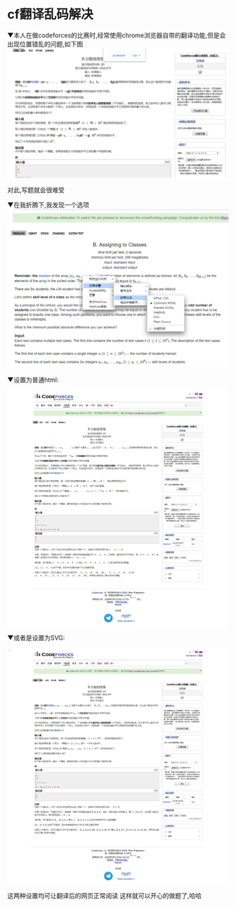 # cf翻译乱码解决

▼本人在做codeforces的比赛时,经常使用chrome浏览器自带的翻译功能,但是会出现位置错乱的问题,如下图
![错位](_v_images/20200212011920073_1029.png)

对此,写题就会很难受

▼在我折腾下,我发现一个选项
![选择数学渲染](_v_images/20200212012318138_9937.png)


▼设置为普通html:

![设置普通html](_v_images/20200212012221161_23857.png)


▼或者是设置为SVG:

![设置为SVG](_v_images/20200212012417929_18485.png)


这两种设置均可让翻译后的网页正常阅读
这样就可以开心的做题了,哈哈